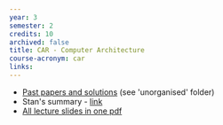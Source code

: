 ```yaml
---
year: 3
semester: 2
credits: 10
archived: false
title: CAR - Computer Architecture
course-acronym: car
links:
---
```


- [Past papers and solutions](/drive?next=0B2AAOQQZ_8BxckJMdjV0eXpxejA) (see 'unorganised' folder)
- Stan's summary - [link](/drive?next=1AVTZBRSp2z0dYzAba-sWdtNv1SExlNcg7cjuGFc3IRM)
- [All lecture slides in one pdf](/drive?next=0B2AAOQQZ_8BxX3BRaW8wTVE2aVU)

